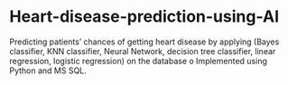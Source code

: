# Heart-disease-prediction-using-AI
Predicting patients’ chances of getting heart disease by applying (Bayes classifier, KNN classifier, Neural Network, decision tree classifier, linear regression, logistic regression) on the database o Implemented using Python and MS SQL.
